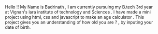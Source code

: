 Hello !! My Name is Badrinath , I am currently pursuing my B.tech 3rd year at Vignan's lara institute of technology and Sciences . I have made a mini project using html, css and javascript to make an age calculator . 
This project gives you an understanding of how old you are ? , by inputing your date of birth.
